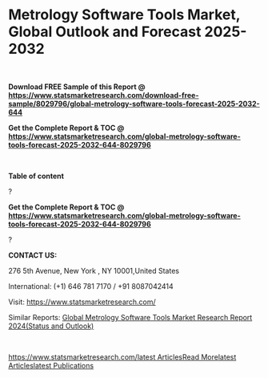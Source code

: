 <h1>Metrology Software Tools Market, Global Outlook and Forecast 2025-2032</h1><br/><p><strong>Download FREE Sample of this Report @ <a href="https://www.statsmarketresearch.com/download-free-sample/8029796/global-metrology-software-tools-forecast-2025-2032-644">https://www.statsmarketresearch.com/download-free-sample/8029796/global-metrology-software-tools-forecast-2025-2032-644</a></strong></p>
 
 
 
 <div><b>Get the Complete Report & TOC @ <a href="https://www.statsmarketresearch.com/global-metrology-software-tools-forecast-2025-2032-644-8029796">https://www.statsmarketresearch.com/global-metrology-software-tools-forecast-2025-2032-644-8029796</a></b></div>
 
 
 
 <p><br />
 
 <b>Table of content</b></p>
 
 
 
 <p>? </p>
 
 
 
 <div><b>Get the Complete Report & TOC @ <a href="https://www.statsmarketresearch.com/global-metrology-software-tools-forecast-2025-2032-644-8029796">https://www.statsmarketresearch.com/global-metrology-software-tools-forecast-2025-2032-644-8029796</a></b></div>
 
 
 
 <p>? </p>
 
 
 
 <p><b>CONTACT US:</b><br />
 
 276 5th Avenue, New York , NY 10001,United States<br />
 
 International: (+1) 646 781 7170 / +91 8087042414<br />
 
 Visit: <a href="https://www.statsmarketresearch.com/">https://www.statsmarketresearch.com/</a><br />
 
 Similar Reports: <a href="https://www.statsmarketresearch.com/global-metrology-software-tools-forecast-2025-2032-644-8029796">Global Metrology Software Tools Market Research Report 2024(Status and Outlook)</a><br />
 
 <br />
 
 <a href="https://gyeongbokgung.com">https://www.statsmarketresearch.com/</a><a href="https://hallyeomaritime.com">latest Articles</a><a href="https://jingwansa.com">Read More</a><a href="https://nguoiviet.jp/">latest Articles</a><a href="https://www.intelmarketresearch.com/">latest Publications</a></p>